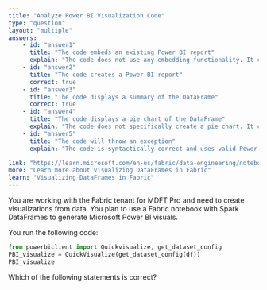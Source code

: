 ```yaml
---
title: "Analyze Power BI Visualization Code"
type: "question"
layout: "multiple"
answers:
    - id: "answer1"
      title: "The code embeds an existing Power BI report"
      explain: "The code does not use any embedding functionality. It creates a new visualization from scratch using the DataFrame."
    - id: "answer2"
      title: "The code creates a Power BI report"
      correct: true
    - id: "answer3"
      title: "The code displays a summary of the DataFrame"
      correct: true
    - id: "answer4"
      title: "The code displays a pie chart of the DataFrame"
      explain: "The code does not specifically create a pie chart. It creates a general visualization based on the DataFrame's structure."
    - id: "answer5"
      title: "The code will throw an exception"
      explain: "The code is syntactically correct and uses valid Power BI client functions. There is no reason for it to throw an exception."

link: "https://learn.microsoft.com/en-us/fabric/data-engineering/notebook-visualization"
more: "Learn more about visualizing DataFrames in Fabric"
learn: "Visualizing DataFrames in Fabric"
---
```


You are working with the Fabric tenant for MDFT Pro and need to create visualizations from data. You plan to use a Fabric notebook with Spark DataFrames to generate Microsoft Power BI visuals.

You run the following code:

```python
from powerbiclient import Quickvisualize, get_dataset_config
PBI_visualize = QuickVisualize(get_dataset_config(df))
PBI_visualize
```

Which of the following statements is correct?

